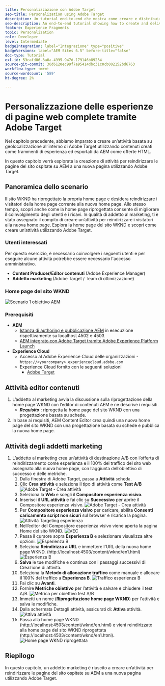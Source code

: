 ```yaml
---
title: Personalizzazione con Adobe Target
seo-title: Personalization using Adobe Target
description: Un tutorial end-to-end che mostra come creare e distribuire esperienze personalizzate utilizzando Adobe Target.
seo-description: An end-to-end tutorial showing how to create and deliver personalized experience using Adobe Target.
feature: Experience Fragments
topic: Personalization
role: Developer
level: Intermediate
badgeIntegration: label="Integrazione" type="positive"
badgeVersions: label="AEM Sites 6.5" before-title="false"
doc-type: Tutorial
exl-id: 53cafd06-3a0a-4995-947d-179146b89234
source-git-commit: 30d6120ec99f7a95414dbc31c0cb002152bd6763
workflow-type: tm+mt
source-wordcount: '589'
ht-degree: 2%

---
```


# Personalizzazione delle esperienze di pagine web complete tramite Adobe Target

Nel capitolo precedente, abbiamo imparato a creare un’attività basata su geolocalizzazione all’interno di Adobe Target utilizzando contenuti creati come frammenti di esperienza ed esportati da AEM come offerte HTML.

In questo capitolo verrà esplorata la creazione di attività per reindirizzare le pagine del sito ospitate su AEM a una nuova pagina utilizzando Adobe Target.

## Panoramica dello scenario

Il sito WKND ha riprogettato la propria home page e desidera reindirizzare i visitatori della home page corrente alla nuova home page. Allo stesso tempo, scopri anche come la home page riprogettata consente di migliorare il coinvolgimento degli utenti e i ricavi. In qualità di addetto al marketing, ti è stato assegnato il compito di creare un’attività per reindirizzare i visitatori alla nuova home page. Esplora la home page del sito WKND e scopri come creare un’attività utilizzando Adobe Target.

### Utenti interessati

Per questo esercizio, è necessario coinvolgere i seguenti utenti e per eseguire alcune attività potrebbe essere necessario l&#39;accesso amministrativo.

* **Content Producer/Editor contenuti** (Adobe Experience Manager)
* **Addetto marketing** (Adobe Target / Team di ottimizzazione)

### Home page del sito WKND

![Scenario 1 obiettivo AEM](assets/personalization-use-case-2/aem-target-use-case-2.png)

### Prerequisiti

* **AEM**
   * [Istanza di authoring e pubblicazione AEM](./implementation.md#getting-aem) in esecuzione rispettivamente su localhost 4502 e 4503.
   * [AEM integrato con Adobe Target tramite Adobe Experience Platform Launch](./using-launch-adobe-io.md#aem-target-using-launch-by-adobe)
* **Experience Cloud**
   * Accesso al Adobe Experience Cloud delle organizzazioni - `https://<yourcompany>.experiencecloud.adobe.com`
   * Experience Cloud fornito con le seguenti soluzioni
      * [Adobe Target](https://experiencecloud.adobe.com)

## Attività editor contenuti

1. L’addetto al marketing avvia la discussione sulla riprogettazione della home page WKND con l’editor di contenuti AEM e ne descrive i requisiti.
   * ***Requisito*** : riprogetta la home page del sito WKND con una progettazione basata su schede.
2. In base ai requisiti, AEM Content Editor crea quindi una nuova home page del sito WKND con una progettazione basata su schede e pubblica la nuova home page.

## Attività degli addetti marketing

1. L’addetto al marketing crea un’attività di destinazione A/B con l’offerta di reindirizzamento come esperienza e il 100% del traffico del sito web assegnato alla nuova home page, con l’aggiunta dell’obiettivo di successo e delle metriche.
   1. Dalla finestra di Adobe Target, passa a **Attività** scheda.
   2. Clic **Crea attività** e seleziona il tipo di attività come **Test A/B**
      ![Adobe Target - Crea attività](assets/personalization-use-case-2/create-ab-activity.png)
   3. Seleziona la **Web** e scegli il **Compositore esperienza visivo**.
   4. Inserisci il **URL attività** e fai clic su **Successivo** per aprire il Compositore esperienza visivo.
      ![Adobe Target - Crea attività](assets/personalization-use-case-2/create-activity-ab-name.png)
   5. Per **Compositore esperienza visivo** per caricare, abilita **Consenti caricamento script non sicuri** sul browser e ricarica la pagina.
      ![Attività Targeting esperienza](assets/personalization-use-case-1/load-unsafe-scripts.png)
   6. Nell’editor del Compositore esperienza visivo viene aperta la pagina Home del sito WKND.
      ![VEC](assets/personalization-use-case-2/vec.png)
   7. Passa il cursore sopra **Esperienza B** e selezionare visualizza altre opzioni.
      ![Esperienza B](assets/personalization-use-case-2/redirect-url.png)
   8. Seleziona **Reindirizza a URL** e immettere l&#39;URL della nuova home page WKND. (http://localhost:4503/content/wknd/en1.html)
      ![Esperienza B](assets/personalization-use-case-2/redirect-url-2.png)
   9. **Salva** le tue modifiche e continua con i passaggi successivi di Creazione di attività.
   10. Seleziona la **Metodo di allocazione traffico** come manuale e allocare il 100% del traffico a **Esperienza B**.
      ![Traffico esperienza B](assets/personalization-use-case-2/traffic.png)
   11. Fai clic su **Avanti**.
   12. Fornire **Metriche obiettivo** per l’attività e salvare e chiudere il test A/B.
      ![Metrica per obiettivo test A/B](assets/personalization-use-case-2/goal-metric.png)
   13. Immetti un nome (**Riprogettazione home page WKND**) per l&#39;attività e salva le modifiche.
   14. Dalla schermata Dettagli attività, assicurati di: **Attiva** attività.
      ![Attiva attività](assets/personalization-use-case-2/ab-activate.png)
   15. Passa alla home page WKND (http://localhost:4503/content/wknd/en.html) e vieni reindirizzato alla home page del sito WKND riprogettata (http://localhost:4503/content/wknd/en1.html).
      ![Home page WKND riprogettata](assets/personalization-use-case-2/WKND-home-page-redesign.png)

## Riepilogo

In questo capitolo, un addetto marketing è riuscito a creare un’attività per reindirizzare le pagine del sito ospitate su AEM a una nuova pagina utilizzando Adobe Target.
